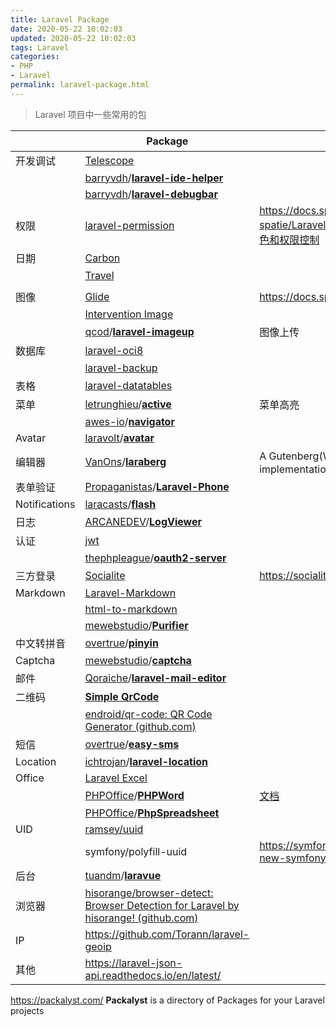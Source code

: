 ```yaml
---
title: Laravel Package
date: 2020-05-22 10:02:03
updated: 2020-05-22 10:02:03
tags: Laravel
categories: 
- PHP
- Laravel
permalink: laravel-package.html
---
```


> Laravel 项目中一些常用的包

|               | Package                                                                                                                           | 备注                                                                                                                                                                                                                      |
| ------------- | --------------------------------------------------------------------------------------------------------------------------------- | ----------------------------------------------------------------------------------------------------------------------------------------------------------------------------------------------------------------------- |
| 开发调试          | [Telescope](https://learnku.com/docs/laravel/7.x/telescope/7518)                                                                  |                                                                                                                                                                                                                         |
|               | [barryvdh](https://github.com/barryvdh)/**[laravel-ide-helper](https://github.com/barryvdh/laravel-ide-helper)**                  |                                                                                                                                                                                                                         |
|               | [barryvdh](https://github.com/barryvdh)/**[laravel-debugbar](https://github.com/barryvdh/laravel-debugbar)**                      |                                                                                                                                                                                                                         |
| 权限            | [laravel-permission](https://docs.spatie.be/laravel-permission/v3/introduction/)                                                  | https://docs.spatie.be/  <br />[spatie/Laravel-permission Laravel 应用中的角色和权限控制](https://learnku.com/laravel/t/8018/extension-recommendation-role-and-authority-control-in-spatielaravel-permission-laravel-applications) |
| 日期            | [Carbon](https://carbon.nesbot.com/docs/)                                                                                         |                                                                                                                                                                                                                         |
|               | [Travel](https://github.com/rashidlaasri/travel)                                                                                  |                                                                                                                                                                                                                         |
|               |                                                                                                                                   |                                                                                                                                                                                                                         |
| 图像            | [Glide](https://glide.thephpleague.com/)                                                                                          | https://docs.spatie.be/image/v1/introduction/                                                                                                                                                                           |
|               | [Intervention Image](http://image.intervention.io/getting_started/introduction)                                                   |                                                                                                                                                                                                                         |
|               | [qcod](https://github.com/qcod)/**[laravel-imageup](https://github.com/qcod/laravel-imageup)**                                    | 图像上传                                                                                                                                                                                                                    |
| 数据库           | [laravel-oci8](https://github.com/yajra/laravel-oci8)                                                                             |                                                                                                                                                                                                                         |
|               | [laravel-backup](https://docs.spatie.be/laravel-backup)                                                                           |                                                                                                                                                                                                                         |
| 表格            | [laravel-datatables](https://github.com/yajra/laravel-datatables)                                                                 |                                                                                                                                                                                                                         |
| 菜单            | [letrunghieu](https://github.com/letrunghieu)/**[active](https://github.com/letrunghieu/active)**                                 | 菜单高亮                                                                                                                                                                                                                    |
|               | [awes-io](https://github.com/awes-io)/**[navigator](https://github.com/awes-io/navigator)**                                       |                                                                                                                                                                                                                         |
| Avatar        | [laravolt](https://github.com/laravolt)/**[avatar](https://github.com/laravolt/avatar)**                                          |                                                                                                                                                                                                                         |
| 编辑器           | [VanOns](https://github.com/VanOns)/**[laraberg](https://github.com/VanOns/laraberg)**                                            | A Gutenberg(Wordpress 编辑器) implementation for Laravel                                                                                                                                                                   |
| 表单验证          | [Propaganistas](https://github.com/Propaganistas)/**[Laravel-Phone](https://github.com/Propaganistas/Laravel-Phone)**             |                                                                                                                                                                                                                         |
| Notifications | [laracasts](https://github.com/laracasts)/**[flash](https://github.com/laracasts/flash)**                                         |                                                                                                                                                                                                                         |
| 日志            | [ARCANEDEV](https://github.com/ARCANEDEV)/**[LogViewer](https://github.com/ARCANEDEV/LogViewer)**                                 |                                                                                                                                                                                                                         |
| 认证            | [jwt](https://jwt-auth.readthedocs.io/en/develop/)                                                                                |                                                                                                                                                                                                                         |
|               | [thephpleague](https://github.com/thephpleague)/**[oauth2-server](https://github.com/thephpleague/oauth2-server)**                |                                                                                                                                                                                                                         |
| 三方登录          | [Socialite](https://learnku.com/docs/laravel/7.x/socialite/7517)                                                                  | https://socialiteproviders.netlify.app/                                                                                                                                                                                 |
| Markdown      | [Laravel-Markdown](https://github.com/GrahamCampbell/Laravel-Markdown)                                                            |                                                                                                                                                                                                                         |
|               | [html-to-markdown](https://github.com/thephpleague/html-to-markdown)                                                              |                                                                                                                                                                                                                         |
|               | [mewebstudio](https://github.com/mewebstudio)/**[Purifier](https://github.com/mewebstudio/Purifier)**                             |                                                                                                                                                                                                                         |
| 中文转拼音         | [overtrue](https://github.com/overtrue)/**[pinyin](https://github.com/overtrue/pinyin)**                                          |                                                                                                                                                                                                                         |
| Captcha       | [mewebstudio](https://github.com/mewebstudio)/**[captcha](https://github.com/mewebstudio/captcha)**                               |                                                                                                                                                                                                                         |
| 邮件            | [Qoraiche](https://github.com/Qoraiche)/**[laravel-mail-editor](https://github.com/Qoraiche/laravel-mail-editor)**                |                                                                                                                                                                                                                         |
| 二维码           | [**Simple QrCode**](https://github.com/SimpleSoftwareIO/simple-qrcode/blob/develop/docs/zh/README.md)                             |                                                                                                                                                                                                                         |
|               | [endroid/qr-code: QR Code Generator (github.com)](https://github.com/endroid/qr-code)                                             |                                                                                                                                                                                                                         |
| 短信            | [overtrue](https://github.com/overtrue)/**[easy-sms](https://github.com/overtrue/easy-sms)**                                      |                                                                                                                                                                                                                         |
| Location      | [ichtrojan](https://github.com/ichtrojan)/**[laravel-location](https://github.com/ichtrojan/laravel-location)**                   |                                                                                                                                                                                                                         |
| Office        | [Laravel Excel](https://laravel-excel.com/)                                                                                       |                                                                                                                                                                                                                         |
|               | [PHPOffice](https://github.com/PHPOffice)/**[PHPWord](https://github.com/PHPOffice/PHPWord)**                                     | [文档](https://phpword.readthedocs.io/en/latest/)                                                                                                                                                                         |
|               | [PHPOffice](https://github.com/PHPOffice)/**[PhpSpreadsheet](https://github.com/PHPOffice/PhpSpreadsheet)**                       |                                                                                                                                                                                                                         |
| UID           | [ramsey/uuid](https://uuid.ramsey.dev/en/latest/)                                                                                 |                                                                                                                                                                                                                         |
|               | symfony/polyfill-uuid                                                                                                             | https://symfony.com/blog/introducing-the-new-symfony-uuid-polyfill                                                                                                                                                      |
| 后台            | [tuandm](https://github.com/tuandm)/**[laravue](https://github.com/tuandm/laravue)**                                              |                                                                                                                                                                                                                         |
| 浏览器           | [hisorange/browser-detect: Browser Detection for Laravel by hisorange! (github.com)](https://github.com/hisorange/browser-detect) |                                                                                                                                                                                                                         |
| IP            | https://github.com/Torann/laravel-geoip                                                                                           |                                                                                                                                                                                                                         |
| 其他            | https://laravel-json-api.readthedocs.io/en/latest/                                                                                |                                                                                                                                                                                                                         |

https://packalyst.com/  **Packalyst** is a directory of Packages for your Laravel projects